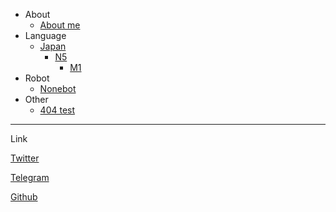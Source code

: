 * About
  * [About me](about.md)
* Language
  * [Japan](Japan)
    * [N5](Japan/N5)
      * [M1](Japan/N5/m1.md)
* Robot
  * [Nonebot](robot/nonebot.md)
* Other
  * [404 test](404.md)

---
Link

[Twitter](https://twitter.com/Kyomotoi1?s=09)

[Telegram](https://t.me/Kyomotoi)

[Github](https://github.com/Kyomotoi)
